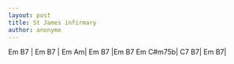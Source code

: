 ```yaml
---
layout: post
title: St James infirmary
author: anonyme
---
```


<canvas class="chords">Em B7 | Em B7 | Em Am| Em B7 |Em B7
Em C#m75b| C7 B7| Em B7|</canvas>





